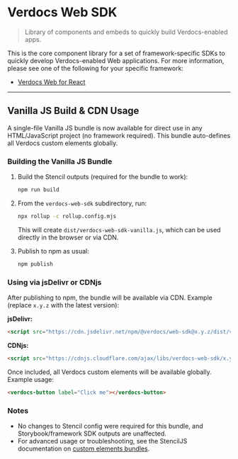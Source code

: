 # Verdocs Web SDK

> Library of components and embeds to quickly build Verdocs-enabled apps.

This is the core component library for a set of framework-specific SDKs to quickly develop Verdocs-enabled Web applications.
For more information, please see one of the following for your specific framework:

  - [Verdocs Web for React](https://www.npmjs.com/package/@verdocs/web-sdk-react)

---

## Vanilla JS Build & CDN Usage

A single-file Vanilla JS bundle is now available for direct use in any HTML/JavaScript project (no framework required). This bundle auto-defines all Verdocs custom elements globally.

### Building the Vanilla JS Bundle

1. Build the Stencil outputs (required for the bundle to work):
   ```bash
   npm run build
   ```
2. From the `verdocs-web-sdk` subdirectory, run:
   ```bash
   npx rollup -c rollup.config.mjs
   ```
   This will create `dist/verdocs-web-sdk-vanilla.js`, which can be used directly in the browser or via CDN.

3. Publish to npm as usual:
   ```bash
   npm publish
   ```

### Using via jsDelivr or CDNjs

After publishing to npm, the bundle will be available via CDN. Example (replace `x.y.z` with the latest version):

**jsDelivr:**
```html
<script src="https://cdn.jsdelivr.net/npm/@verdocs/web-sdk@x.y.z/dist/verdocs-web-sdk-vanilla.js"></script>
```

**CDNjs:**
```html
<script src="https://cdnjs.cloudflare.com/ajax/libs/verdocs-web-sdk/x.y.z/dist/verdocs-web-sdk-vanilla.js"></script>
```

Once included, all Verdocs custom elements will be available globally. Example usage:

```html
<verdocs-button label="Click me"></verdocs-button>
```

### Notes

- No changes to Stencil config were required for this bundle, and Storybook/framework SDK outputs are unaffected.
- For advanced usage or troubleshooting, see the StencilJS documentation on [custom elements bundles](https://stenciljs.com/docs/custom-elements).

